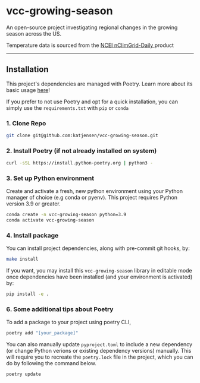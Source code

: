 # vcc-growing-season
An open-source project investigating regional changes in the growing season across the US.

Temperature data is sourced from the [NCEI nClimGrid-Daily ](https://www.ncei.noaa.gov/products/land-based-station/nclimgrid-daily) product


---
## Installation

This project's dependencies are managed with Poetry. Learn more about its basic usage [here](https://python-poetry.org/docs/basic-usage/)! 

If you prefer to not use Poetry and opt for a quick installation, you can simply use the `requirements.txt` with `pip` or `conda`

### 1. Clone Repo
```bash
git clone git@github.com:katjensen/vcc-growing-season.git
```
### 2. Install Poetry (if not already installed on system) 
```bash
curl -sSL https://install.python-poetry.org | python3 -
```

### 3. Set up Python environment
Create and activate a fresh, new python environment using your Python manager of choice (e.g conda or pyenv). This project requires Python version 3.9 or greater.

```bash
conda create -n vcc-growing-season python=3.9
conda activate vcc-growing-season
```

### 4. Install package

You can install project dependencies, along with pre-commit git hooks, by:
```bash
make install
```

If you want, you may install this `vcc-growing-season` library in editable mode once dependencies have been installed (and your environment is activated) by:
```bash
pip install -e .
```

### 6. Some additional tips about Poetry
To add a package to your project using poetry CLI,
```bash
poetry add "[your_package]"
```

You can also manually update `pyproject.toml` to include a new dependency (or change Python verions or existing dependency versions) manually. This will require you to recreate the `poetry.lock` file in the project, which you can do by following the command below. 
```bash
poetry update
```
